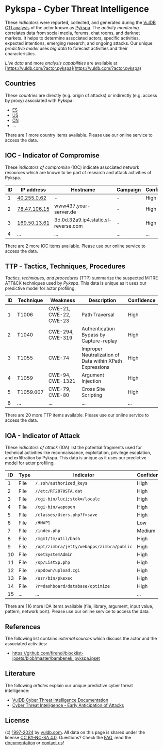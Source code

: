 # Pykspa - Cyber Threat Intelligence

These _indicators_ were reported, collected, and generated during the [VulDB CTI analysis](https://vuldb.com/?kb.cti) of the actor known as [Pykspa](https://vuldb.com/?actor.pykspa). The _activity monitoring_ correlates data from social media, forums, chat rooms, and darknet markets. It helps to determine associated actors, specific activities, expected intentions, emerging research, and ongoing attacks. Our unique _predictive model_ uses _big data_ to forecast activities and their characteristics.

_Live data_ and more _analysis capabilities_ are available at [https://vuldb.com/?actor.pykspa](https://vuldb.com/?actor.pykspa)

## Countries

These _countries_ are directly (e.g. origin of attacks) or indirectly (e.g. access by proxy) associated with Pykspa:

* [ES](https://vuldb.com/?country.es)
* [US](https://vuldb.com/?country.us)
* [CN](https://vuldb.com/?country.cn)
* ...

There are 1 more country items available. Please use our online service to access the data.

## IOC - Indicator of Compromise

These _indicators of compromise_ (IOC) indicate associated network resources which are known to be part of research and attack activities of Pykspa.

ID | IP address | Hostname | Campaign | Confidence
-- | ---------- | -------- | -------- | ----------
1 | [40.255.0.62](https://vuldb.com/?ip.40.255.0.62) | - | - | High
2 | [78.47.106.15](https://vuldb.com/?ip.78.47.106.15) | www437.your-server.de | - | High
3 | [169.50.13.61](https://vuldb.com/?ip.169.50.13.61) | 3d.0d.32a9.ip4.static.sl-reverse.com | - | High
4 | ... | ... | ... | ...

There are 2 more IOC items available. Please use our online service to access the data.

## TTP - Tactics, Techniques, Procedures

_Tactics, techniques, and procedures_ (TTP) summarize the suspected MITRE ATT&CK techniques used by _Pykspa_. This data is unique as it uses our predictive model for actor profiling.

ID | Technique | Weakness | Description | Confidence
-- | --------- | -------- | ----------- | ----------
1 | T1006 | CWE-21, CWE-22, CWE-23 | Path Traversal | High
2 | T1040 | CWE-294, CWE-319 | Authentication Bypass by Capture-replay | High
3 | T1055 | CWE-74 | Improper Neutralization of Data within XPath Expressions | High
4 | T1059 | CWE-94, CWE-1321 | Argument Injection | High
5 | T1059.007 | CWE-79, CWE-80 | Cross Site Scripting | High
6 | ... | ... | ... | ...

There are 20 more TTP items available. Please use our online service to access the data.

## IOA - Indicator of Attack

These _indicators of attack_ (IOA) list the potential fragments used for technical activities like reconnaissance, exploitation, privilege escalation, and exfiltration by Pykspa. This data is unique as it uses our predictive model for actor profiling.

ID | Type | Indicator | Confidence
-- | ---- | --------- | ----------
1 | File | `/.ssh/authorized_keys` | High
2 | File | `//etc/RT2870STA.dat` | High
3 | File | `/cgi-bin/luci;stok=/locale` | High
4 | File | `/cgi-bin/wapopen` | High
5 | File | `/classes/Users.php?f=save` | High
6 | File | `/HNAP1` | Low
7 | File | `/index.php` | Medium
8 | File | `/mgmt/tm/util/bash` | High
9 | File | `/opt/zimbra/jetty/webapps/zimbra/public` | High
10 | File | `/setSystemAdmin` | High
11 | File | `/sp/ListSp.php` | High
12 | File | `/updown/upload.cgi` | High
13 | File | `/usr/bin/pkexec` | High
14 | File | `?r=dashboard/database/optimize` | High
15 | ... | ... | ...

There are 116 more IOA items available (file, library, argument, input value, pattern, network port). Please use our online service to access the data.

## References

The following list contains _external sources_ which discuss the actor and the associated activities:

* https://github.com/firehol/blocklist-ipsets/blob/master/bambenek_pykspa.ipset

## Literature

The following _articles_ explain our unique predictive cyber threat intelligence:

* [VulDB Cyber Threat Intelligence Documentation](https://vuldb.com/?kb.cti)
* [Cyber Threat Intelligence - Early Anticipation of Attacks](https://www.scip.ch/en/?labs.20201022)

## License

(c) [1997-2024](https://vuldb.com/?kb.changelog) by [vuldb.com](https://vuldb.com/?kb.about). All data on this page is shared under the license [CC BY-NC-SA 4.0](https://creativecommons.org/licenses/by-nc-sa/4.0/). Questions? Check the [FAQ](https://vuldb.com/?kb.faq), read the [documentation](https://vuldb.com/?kb) or [contact us](https://vuldb.com/?contact)!
